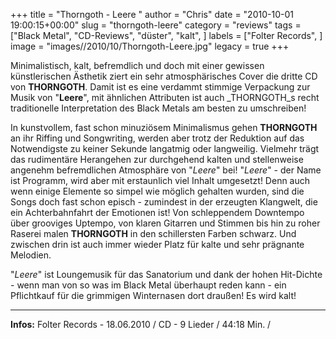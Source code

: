 +++
title = "Thorngoth - Leere "
author = "Chris"
date = "2010-10-01 19:00:15+00:00"
slug = "thorngoth-leere"
category = "reviews"
tags = ["Black Metal", "CD-Reviews", "düster", "kalt", ]
labels = ["Folter Records", ]
image = "images//2010/10/Thorngoth-Leere.jpg"
legacy = true
+++

Minimalistisch, kalt, befremdlich und doch mit einer gewissen künstlerischen Ästhetik ziert ein sehr atmosphärisches Cover die dritte CD von **THORNGOTH**. Damit ist es eine verdammt stimmige Verpackung zur Musik von "**Leere**", mit ähnlichen Attributen ist auch _THORNGOTH_s recht traditionelle Interpretation des Black Metals am besten zu umschreiben!

In kunstvollem, fast schon minuziösem Minimalismus gehen **THORNGOTH** an ihr Riffing und Songwriting, werden aber trotz der Reduktion auf das Notwendigste zu keiner Sekunde langatmig oder langweilig. Vielmehr trägt das rudimentäre Herangehen zur durchgehend kalten und stellenweise angenehm befremdlichen Atmosphäre von "_Leere_" bei!
"_Leere_" - der Name ist Programm, wird aber mit erstaunlich viel Inhalt umgesetzt! Denn auch wenn einige Elemente so simpel wie möglich gehalten wurden, sind die Songs doch fast schon episch - zumindest in der erzeugten Klangwelt, die ein Achterbahnfahrt der Emotionen ist! Von schleppendem Downtempo über grooviges Uptempo, von klaren Gitarren und Stimmen bis hin zu roher Raserei malen **THORNGOTH** in den schillersten Farben schwarz. Und zwischen drin ist auch immer wieder Platz für kalte und sehr prägnante Melodien.

"_Leere_" ist Loungemusik für das Sanatorium und dank der hohen Hit-Dichte - wenn man von so was im Black Metal überhaupt reden kann - ein Pflichtkauf für die grimmigen Winternasen dort draußen! Es wird kalt!





---
**Infos:**
Folter Records - 18.06.2010 / 
CD - 9 Lieder / 44:18 Min. / 
